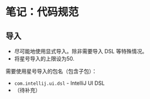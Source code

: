 # 笔记：代码规范

## 导入

- 尽可能地使用显式导入。除非需要导入 DSL 等特殊情况。
- 将星号导入的上限设为50.

需要使用星号导入的包名（包含子包）：

- `com.intellij.ui.dsl` - IntelliJ UI DSL
- （待补充）